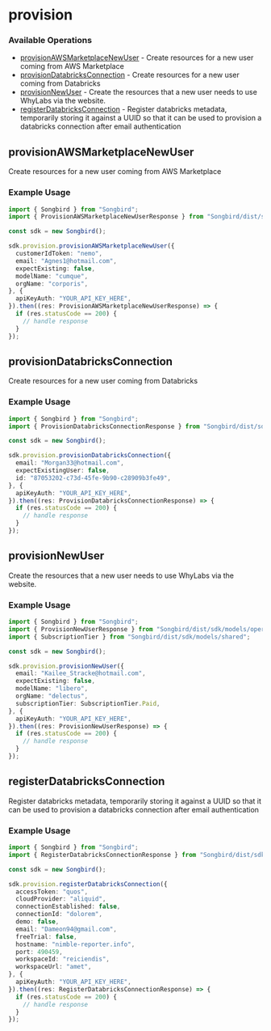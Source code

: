 # provision

### Available Operations

* [provisionAWSMarketplaceNewUser](#provisionawsmarketplacenewuser) - Create resources for a new user coming from AWS Marketplace
* [provisionDatabricksConnection](#provisiondatabricksconnection) - Create resources for a new user coming from Databricks
* [provisionNewUser](#provisionnewuser) - Create the resources that a new user needs to use WhyLabs via the website.
* [registerDatabricksConnection](#registerdatabricksconnection) - Register databricks metadata, temporarily storing it against a UUID so that it can be used to provision a databricks connection after email authentication

## provisionAWSMarketplaceNewUser

Create resources for a new user coming from AWS Marketplace

### Example Usage

```typescript
import { Songbird } from "Songbird";
import { ProvisionAWSMarketplaceNewUserResponse } from "Songbird/dist/sdk/models/operations";

const sdk = new Songbird();

sdk.provision.provisionAWSMarketplaceNewUser({
  customerIdToken: "nemo",
  email: "Agnes1@hotmail.com",
  expectExisting: false,
  modelName: "cumque",
  orgName: "corporis",
}, {
  apiKeyAuth: "YOUR_API_KEY_HERE",
}).then((res: ProvisionAWSMarketplaceNewUserResponse) => {
  if (res.statusCode == 200) {
    // handle response
  }
});
```

## provisionDatabricksConnection

Create resources for a new user coming from Databricks

### Example Usage

```typescript
import { Songbird } from "Songbird";
import { ProvisionDatabricksConnectionResponse } from "Songbird/dist/sdk/models/operations";

const sdk = new Songbird();

sdk.provision.provisionDatabricksConnection({
  email: "Morgan33@hotmail.com",
  expectExistingUser: false,
  id: "87053202-c73d-45fe-9b90-c28909b3fe49",
}, {
  apiKeyAuth: "YOUR_API_KEY_HERE",
}).then((res: ProvisionDatabricksConnectionResponse) => {
  if (res.statusCode == 200) {
    // handle response
  }
});
```

## provisionNewUser

Create the resources that a new user needs to use WhyLabs via the website.

### Example Usage

```typescript
import { Songbird } from "Songbird";
import { ProvisionNewUserResponse } from "Songbird/dist/sdk/models/operations";
import { SubscriptionTier } from "Songbird/dist/sdk/models/shared";

const sdk = new Songbird();

sdk.provision.provisionNewUser({
  email: "Kailee_Stracke@hotmail.com",
  expectExisting: false,
  modelName: "libero",
  orgName: "delectus",
  subscriptionTier: SubscriptionTier.Paid,
}, {
  apiKeyAuth: "YOUR_API_KEY_HERE",
}).then((res: ProvisionNewUserResponse) => {
  if (res.statusCode == 200) {
    // handle response
  }
});
```

## registerDatabricksConnection

Register databricks metadata, temporarily storing it against a UUID so that it can be used to provision a databricks connection after email authentication

### Example Usage

```typescript
import { Songbird } from "Songbird";
import { RegisterDatabricksConnectionResponse } from "Songbird/dist/sdk/models/operations";

const sdk = new Songbird();

sdk.provision.registerDatabricksConnection({
  accessToken: "quos",
  cloudProvider: "aliquid",
  connectionEstablished: false,
  connectionId: "dolorem",
  demo: false,
  email: "Dameon94@gmail.com",
  freeTrial: false,
  hostname: "nimble-reporter.info",
  port: 490459,
  workspaceId: "reiciendis",
  workspaceUrl: "amet",
}, {
  apiKeyAuth: "YOUR_API_KEY_HERE",
}).then((res: RegisterDatabricksConnectionResponse) => {
  if (res.statusCode == 200) {
    // handle response
  }
});
```
